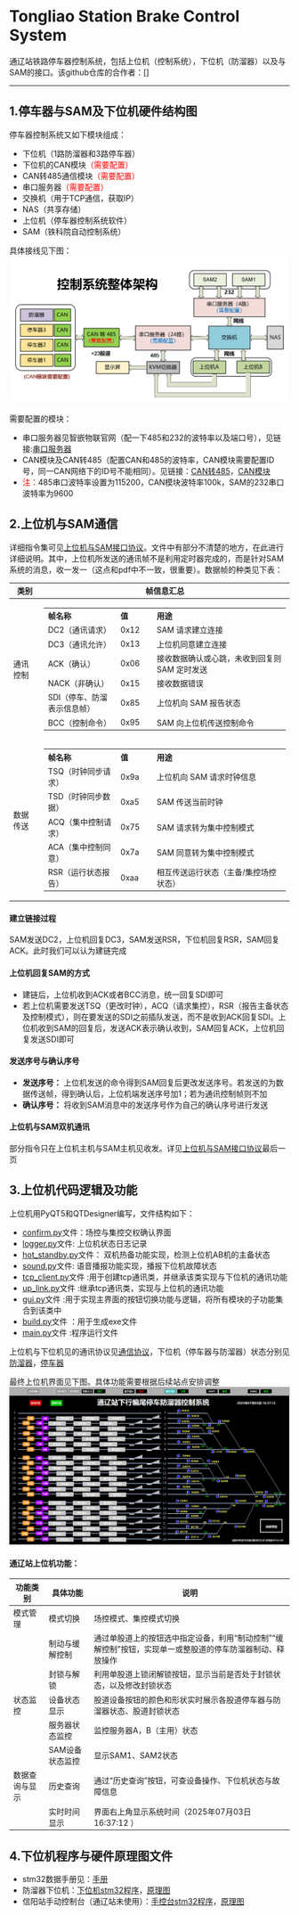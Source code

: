 # Tongliao Station Brake Control System
通辽站铁路停车器控制系统，包括上位机（控制系统），下位机（防溜器）以及与SAM的接口。该github仓库的合作者：[]

***

## 1.停车器与SAM及下位机硬件结构图

停车器控制系统又如下模块组成：
* 下位机（1路防溜器和3路停车器）
* 下位机的CAN模块<span style="color: red;">（需要配置）</span>
* CAN转485通信模块<span style="color: red;">（需要配置）</span>
* 串口服务器<span style="color: red;">（需要配置）</span>
* 交换机（用于TCP通信，获取IP）
* NAS（共享存储）
* 上位机（停车器控制系统软件）
* SAM（铁科院自动控制系统）

具体接线见下图：
![本地图片](./pictures/控制系统.png)

需要配置的模块：
* 串口服务器见智嵌物联官网（配一下485和232的波特率以及端口号），见链接:[串口服务器](https://www.zhiqwl.com/list_146/401.html)
* CAN模块及CAN转485（配置CAN和485的波特率，CAN模块需要配置ID号，同一CAN网络下的ID号不能相同）。见链接：[CAN转485](https://www.zhiqwl.com/list_130/192.html)，[CAN模块](https://www.zhiqwl.com/list_130/190.html)
* <span style="color: red;">注：</span>485串口波特率设置为115200，CAN模块波特率100k，SAM的232串口波特率为9600

## 2.上位机与SAM通信

详细指令集可见[上位机与SAM接口协议](./通辽站SAM与停车器控制系统接口协议.pdf)。文件中有部分不清楚的地方，在此进行详细说明。其中，上位机所发送的通讯帧不是利用定时器完成的，而是针对SAM系统的消息，收一发一（这点和pdf中不一致，很重要）。数据帧的种类见下表：

| 类别   | 帧信息汇总                                                                                                                                                                                                 |
|--------|----------------------------------------------------------------------------------------------------------------------------------------------------------------------------------------------------------|
| 通讯控制 | <table style="width:100%"><tr><th style="width:30%; text-align:left">帧名称</th><th style="width:15%; text-align:left">值</th><th style="width:55%; text-align:left">用途</th></tr><tr><td>DC2（通讯请求）</td><td>0x12</td><td>SAM 请求建立连接</td></tr><tr><td>DC3（通讯允许）</td><td>0x13</td><td>上位机同意建立连接</td></tr><tr><td>ACK（确认）</td><td>0x06</td><td>接收数据确认或心跳，未收到回复则 SAM 定时发送</td></tr><tr><td>NACK（非确认）</td><td>0x15</td><td>接收数据错误</td></tr><tr><td>SDI（停车、防溜表示信息帧）</td><td>0x85</td><td>上位机向 SAM 报告状态</td></tr><tr><td>BCC（控制命令）</td><td>0x95</td><td>SAM 向上位机传送控制命令</td></tr></table> |
| 数据传送 | <table style="width:100%"><tr><th style="width:30%; text-align:left">帧名称</th><th style="width:15%; text-align:left">值</th><th style="width:55%; text-align:left">用途</th></tr><tr><td>TSQ（时钟同步请求）</td><td>0x9a</td><td>上位机向 SAM 请求时钟信息</td></tr><tr><td>TSD（时钟同步数据）</td><td>0xa5</td><td>SAM 传送当前时钟</td></tr><tr><td>ACQ（集中控制请求）</td><td>0x75</td><td>SAM 请求转为集中控制模式</td></tr><tr><td>ACA（集中控制同意）</td><td>0x7a</td><td>SAM 同意转为集中控制模式</td></tr><tr><td>RSR（运行状态报告）</td><td>0xaa</td><td>相互传送运行状态（主备/集控场控状态）</td></tr></table> |


#### 建立链接过程
SAM发送DC2，上位机回复DC3，SAM发送RSR，下位机回复RSR，SAM回复ACK。此时我们可以认为建链完成

#### 上位机回复SAM的方式
* 建链后，上位机收到ACK或者BCC消息，统一回复SDI即可
* 若上位机需要发送TSQ（更改时钟），ACQ（请求集控），RSR（报告主备状态及控制模式），则在要发送的SDI之前插队发送，而不是收到ACK回复SDI。上位机收到SAM的回复后，发送ACK表示确认收到，SAM回复ACK，上位机回复发送SDI即可

#### 发送序号与确认序号
* **发送序号：** 上位机发送的命令得到SAM回复后更改发送序号。若发送的为数据传送帧，得到确认后，上位机端发送序号加1；若为通讯控制帧则不加
* **确认序号：** 将收到SAM消息中的发送序号作为自己的确认序号进行发送

#### 上位机与SAM双机通讯
部分指令只在上位机主机与SAM主机见收发。详见[上位机与SAM接口协议](./通辽站SAM与停车器控制系统接口协议.pdf)最后一页

## 3.上位机代码逻辑及功能
上位机用PyQT5和QTDesigner编写，文件结构如下：
* [confirm.py](./BrakeControlSystemGUI/modules/confirm.py)文件：场控与集控交权确认界面
* [logger.py](./BrakeControlSystemGUI/modules/logger.py)文件: 上位机状态日志记录
* [hot_standby.py](./BrakeControlSystemGUI/modules/hot_standby.py)文件： 双机热备功能实现，检测上位机AB机的主备状态
* [sound.py](./BrakeControlSystemGUI/modules/sound.py)文件: 语音播报功能实现，播报下位机故障状态
* [tcp_client.py](./BrakeControlSystemGUI/modules/tcp_client.py)文件 :用于创建tcp通讯类，并继承该类实现与下位机的通讯功能
* [up_link.py](./BrakeControlSystemGUI/modules/up_link.py)文件 :继承tcp通讯类，实现与上位机的通讯功能
* [gui.py](./BrakeControlSystemGUI/modules/gui.py)文件 :用于实现主界面的按钮切换功能与逻辑，将所有模块的子功能集合到该类中
* [build.py](./BrakeControlSystemGUI/build.py)文件 ：用于生成exe文件
* [main.py](./BrakeControlSystemGUI/main.py)文件 :程序运行文件

上位机与下位机见的通讯协议见[通信协议](./上位机与下位机-通信协议.pdf)，下位机（停车器与防溜器）状态分别见[防溜器](./通辽防溜器下位机状态说明.pdf)，[停车器](./通辽TCY停车器下位机状态说明.pdf)

最终上位机界面见下图。具体功能需要根据后续站点安排调整
![本地图片](./pictures/上位机界面.png)

#### 通辽站上位机功能：

|功能类别|具体功能|说明|
| ---- | ---- | ---- |
|模式管理|模式切换|场控模式、集控模式切换|
||制动与缓解控制|通过单股道上的按钮选中指定设备，利用“制动控制”“缓解控制”按钮，实现单一或整股道的停车防溜器制动、释放操作|
||封锁与解锁|利用单股道上锁闭解锁按钮，显示当前是否处于封锁状态，以及修改封锁状态|
|状态监控|设备状态显示|股道设备按钮的颜色和形状实时展示各股道停车器与防溜器状态、股道封锁状态|
||服务器状态监控|监控服务器A，B（主用）状态|
||SAM设备状态监控|显示SAM1、SAM2状态|
|数据查询与显示|历史查询|通过“历史查询”按钮，可查设备操作、下位机状态与故障信息|
||实时时间显示|界面右上角显示系统时间（2025年07月03日 16:37:12 ）|


## 4.下位机程序与硬件原理图文件
* stm32数据手册见：[手册](./stm32h723数据手册.pdf)
* 防溜器下位机：[下位机stm32程序](./BrakeControlSystem_stm32_v1/)，[原理图](./ProPrj_火车制动系统-防溜器_2025-06-22.epro)
* 信阳站手动控制台（通辽站未使用）：[手控台stm32程序](./ManuelControlSystem_stm32_v1/)，[原理图](./ProPrj_火车手动控制开关_2025-05-28.epro)




